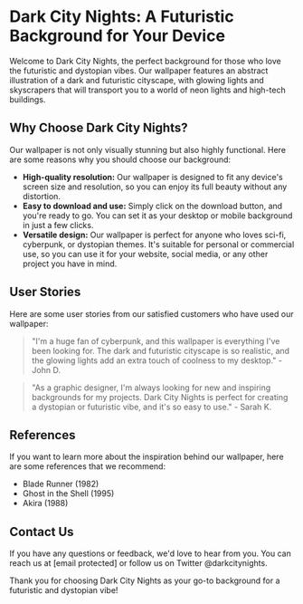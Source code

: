 <!--font:Cinzel Decorative-->

# Dark City Nights: A Futuristic Background for Your Device

Welcome to Dark City Nights, the perfect background for those who love the futuristic and dystopian vibes. Our wallpaper features an abstract illustration of a dark and futuristic cityscape, with glowing lights and skyscrapers that will transport you to a world of neon lights and high-tech buildings.

## Why Choose Dark City Nights?

Our wallpaper is not only visually stunning but also highly functional. Here are some reasons why you should choose our background:

- **High-quality resolution:** Our wallpaper is designed to fit any device's screen size and resolution, so you can enjoy its full beauty without any distortion.
- **Easy to download and use:** Simply click on the download button, and you're ready to go. You can set it as your desktop or mobile background in just a few clicks.
- **Versatile design:** Our wallpaper is perfect for anyone who loves sci-fi, cyberpunk, or dystopian themes. It's suitable for personal or commercial use, so you can use it for your website, social media, or any other project you have in mind.

## User Stories

Here are some user stories from our satisfied customers who have used our wallpaper:

> "I'm a huge fan of cyberpunk, and this wallpaper is everything I've been looking for. The dark and futuristic cityscape is so realistic, and the glowing lights add an extra touch of coolness to my desktop." - John D.

> "As a graphic designer, I'm always looking for new and inspiring backgrounds for my projects. Dark City Nights is perfect for creating a dystopian or futuristic vibe, and it's so easy to use." - Sarah K.

## References

If you want to learn more about the inspiration behind our wallpaper, here are some references that we recommend:

- Blade Runner (1982)
- Ghost in the Shell (1995)
- Akira (1988)

## Contact Us

If you have any questions or feedback, we'd love to hear from you. You can reach us at [email protected] or follow us on Twitter @darkcitynights.

Thank you for choosing Dark City Nights as your go-to background for a futuristic and dystopian vibe!

<!--

Write me content for website with wallpaper which alt text is:

"A wallpaper featuring an abstract illustration of a dark and futuristic cityscape, with glowing lights and skyscrapers."

The name/title of the page should not be 1:1 copy of the alt text but rather a real content of the website which is using this wallpaper.

- Use markdown format 
- Start with heading
- Heading should be short and concise
- The content should look like a real website 
- The website should not be about the wallpaper, wallpaper is just a related background
- Heading should be contain work "wallpaper" or "background"
- Include real sections like references, contact, user stories, etc. use things relevant to the page purpose.
- Feel free to use structure like headings, bullets, numbering, blockquotes, paragraphs, horizontal lines, etc.
- You can use formatting like bold or _italic_
- You can include UTF-8 emojis
- Links should be only #hash anchors (and you can refer to the document itself)
- Do not include images


---


# Dark City Nights: A Futuristic Background for Your Device

Welcome to Dark City Nights, the perfect background for those who love the futuristic and dystopian vibes. Our wallpaper features an abstract illustration of a dark and futuristic cityscape, with glowing lights and skyscrapers that will transport you to a world of neon lights and high-tech buildings.

## Why Choose Dark City Nights?

Our wallpaper is not only visually stunning but also highly functional. Here are some reasons why you should choose our background:

- **High-quality resolution:** Our wallpaper is designed to fit any device's screen size and resolution, so you can enjoy its full beauty without any distortion.
- **Easy to download and use:** Simply click on the download button, and you're ready to go. You can set it as your desktop or mobile background in just a few clicks.
- **Versatile design:** Our wallpaper is perfect for anyone who loves sci-fi, cyberpunk, or dystopian themes. It's suitable for personal or commercial use, so you can use it for your website, social media, or any other project you have in mind.

## User Stories

Here are some user stories from our satisfied customers who have used our wallpaper:

> "I'm a huge fan of cyberpunk, and this wallpaper is everything I've been looking for. The dark and futuristic cityscape is so realistic, and the glowing lights add an extra touch of coolness to my desktop." - John D.

> "As a graphic designer, I'm always looking for new and inspiring backgrounds for my projects. Dark City Nights is perfect for creating a dystopian or futuristic vibe, and it's so easy to use." - Sarah K.

## References

If you want to learn more about the inspiration behind our wallpaper, here are some references that we recommend:

- Blade Runner (1982)
- Ghost in the Shell (1995)
- Akira (1988)

## Contact Us

If you have any questions or feedback, we'd love to hear from you. You can reach us at [email protected] or follow us on Twitter @darkcitynights.

Thank you for choosing Dark City Nights as your go-to background for a futuristic and dystopian vibe!

-->
